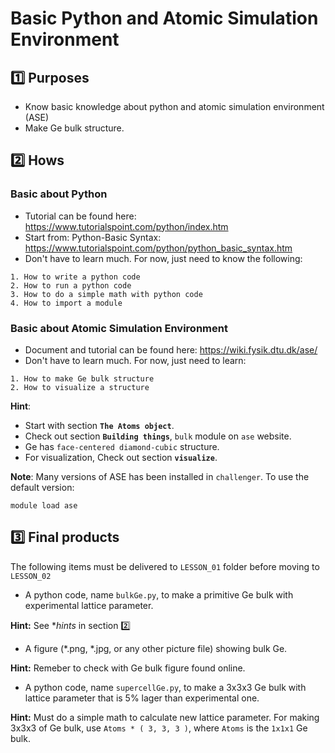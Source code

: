 # Basic Python and Atomic Simulation Environment

## :one: Purposes
- Know basic knowledge about python and atomic simulation environment (ASE)
- Make Ge bulk structure.

## :two: Hows
### Basic about Python 
- Tutorial can be found here: https://www.tutorialspoint.com/python/index.htm
- Start from: Python-Basic Syntax:  https://www.tutorialspoint.com/python/python_basic_syntax.htm
- Don't have to learn much. For now, just need to know the following:
```
1. How to write a python code
2. How to run a python code
3. How to do a simple math with python code
4. How to import a module
```
### Basic about Atomic Simulation Environment
- Document and tutorial can be found here: https://wiki.fysik.dtu.dk/ase/
- Don't have to learn much. For now, just need to learn:
```
1. How to make Ge bulk structure
2. How to visualize a structure
```
**Hint**:
* Start with section **`The Atoms object`**.
* Check out section **`Building things`**, `bulk` module on `ase` website.
* Ge has `face-centered diamond-cubic` structure.
* For visualization, Check out section **`visualize`**.

**Note**: Many versions of ASE has been installed in `challenger`. To use the default version:
```
module load ase
```

## :three: Final products
The following items must be delivered to `LESSON_01` folder before moving to `LESSON_02`
- A python code, name `bulkGe.py`, to make a primitive Ge bulk with experimental lattice parameter.

**Hint:** See **hints* in section :two:
- A figure (*.png, *.jpg, or any other picture file) showing bulk Ge. 

**Hint:** Remeber to check with Ge bulk figure found online.
- A python code, name `supercellGe.py`, to make a 3x3x3 Ge bulk with lattice parameter that is 5% lager than experimental one.

**Hint:** Must do a simple math to calculate new lattice parameter. For making 3x3x3 of Ge bulk, use `Atoms * ( 3, 3, 3 )`, where `Atoms` is the `1x1x1` Ge bulk.
